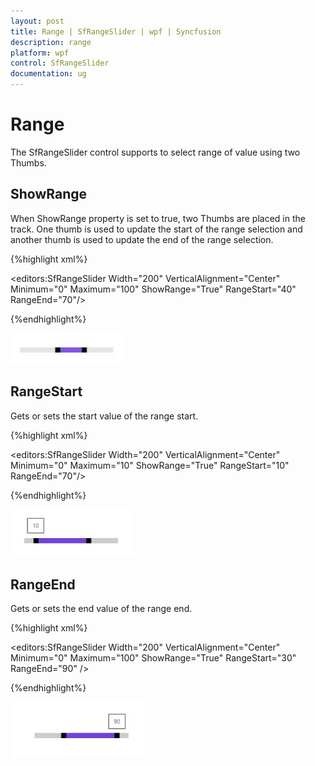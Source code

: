```yaml
---
layout: post
title: Range | SfRangeSlider | wpf | Syncfusion
description: range 
platform: wpf
control: SfRangeSlider 
documentation: ug
---
```


# Range 

The SfRangeSlider control supports to select range of value using two Thumbs.  

## ShowRange  

When ShowRange property is set to true, two Thumbs are placed in the track. One thumb is used to update the start of the range selection and another thumb is used to update the end of the range selection.  

{%highlight xml%}


<editors:SfRangeSlider Width="200" VerticalAlignment="Center" Minimum="0" Maximum="100" ShowRange="True" RangeStart="40" RangeEnd="70"/>

{%endhighlight%}

![](Range_images/Range_img1.jpeg)



## RangeStart  

Gets or sets the start value of the range start.  

{%highlight xml%}


<editors:SfRangeSlider Width="200" VerticalAlignment="Center" Minimum="0" Maximum="10" ShowRange="True" RangeStart="10" RangeEnd="70"/>

{%endhighlight%}

![](Range_images/Range_img2.jpeg)



## RangeEnd 

Gets or sets the end value of the range end.  

{%highlight xml%}


<editors:SfRangeSlider Width="200" VerticalAlignment="Center" Minimum="0" Maximum="100" ShowRange="True" RangeStart="30" RangeEnd="90"  />

{%endhighlight%}

![](Range_images/Range_img3.jpeg)



